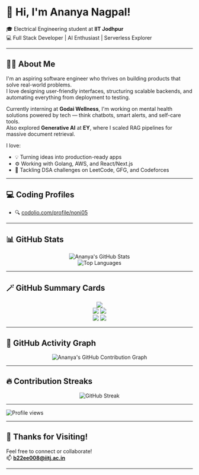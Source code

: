 # 👋 Hi, I'm Ananya Nagpal!

🎓 Electrical Engineering student at **IIT Jodhpur**  
💻 Full Stack Developer | AI Enthusiast | Serverless Explorer

---

## 🙋‍♀️ About Me

I'm an aspiring software engineer who thrives on building products that solve real-world problems.  
I love designing user-friendly interfaces, structuring scalable backends, and automating everything from deployment to testing.  

Currently interning at **Godai Wellness**, I'm working on mental health solutions powered by tech — think chatbots, smart alerts, and self-care tools.  
Also explored **Generative AI** at **EY**, where I scaled RAG pipelines for massive document retrieval.

I love:
- 💡 Turning ideas into production-ready apps  
- ⚙️ Working with Golang, AWS, and React/Next.js  
- 🧠 Tackling DSA challenges on LeetCode, GFG, and Codeforces

---

## 💻 Coding Profiles

- 🔍 [codolio.com/profile/noni05](https://codolio.com/profile/noni05)

---

## 📊 GitHub Stats

<p align="center">
  <img src="https://github-readme-stats.vercel.app/api?username=Ananya0104&show_icons=true&theme=radical" alt="Ananya's GitHub Stats" />
  <br/>
  <img src="https://github-readme-stats.vercel.app/api/top-langs/?username=Ananya0104&layout=compact&theme=radical" alt="Top Languages" />
</p>

---

## 🪄 GitHub Summary Cards

<p align="center">
  <img src="https://github-profile-summary-cards.vercel.app/api/cards/profile-details?username=Ananya0104&theme=dracula" />
  <br/>
  <img src="https://github-profile-summary-cards.vercel.app/api/cards/repos-per-language?username=Ananya0104&theme=dracula" />
  <img src="https://github-profile-summary-cards.vercel.app/api/cards/most-commit-language?username=Ananya0104&theme=dracula" />
  <br/>
  <img src="https://github-profile-summary-cards.vercel.app/api/cards/stats?username=Ananya0104&theme=dracula" />
  <img src="https://github-profile-summary-cards.vercel.app/api/cards/productive-time?username=Ananya0104&theme=dracula&utcOffset=+5.5" />
</p>

---

## 🌟 GitHub Activity Graph

<p align="center">
  <img src="https://github-readme-activity-graph.vercel.app/graph?username=Ananya0104&theme=dracula&area=true&hide_border=true" alt="Ananya's GitHub Contribution Graph" />
</p>

---

## 🔥 Contribution Streaks

<p align="center">
  <img src="https://streak-stats.demolab.com?user=Ananya0104&theme=radical&hide_border=true" alt="GitHub Streak" />
</p>

---

![Profile views](https://komarev.com/ghpvc/?username=Ananya0104&label=Profile%20Views&color=blueviolet&style=flat)

---

## 🙏 Thanks for Visiting!

Feel free to connect or collaborate!  
📫 **b22ee008@iitj.ac.in**

---

